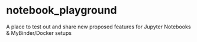 # notebook_playground
A place to test out and share new proposed features for Jupyter Notebooks &amp; MyBinder/Docker setups
